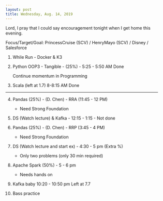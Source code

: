 ```yaml
---
layout: post
title: Wednesday, Aug. 14, 2019
---
```


Lord, I pray that I could say encouragement tonight when I get home this evening.
  

Focus/Target/Goal:  PrincessCruise (SCV) / HenryMayo (SCV) / Disney / Salesforce  


1. While Run - Docker & K3

2. Python OOP3 - Tangible - (25%) - 5:25 - 5:50 AM Done

   Continue momentum in Programming
      
3. Scala (left at 1.7) 8-8:15 AM Done

----------------

4. Pandas (25%) - (D. Chen) - RRA (11:45 - 12 PM)  
    - Need Strong Foundation

5. DS (Watch lecture) & Kafka - 12:15 - 1:15 - Not done
  
  
6. Pandas (25%) - (D. Chen) - RRP (3:45 - 4 PM) 
    - Need Strong Foundation
 

7. DS (Watch lecture and start ex) - 4:30 - 5 pm (Extra %)
   - Only two problems (only 30 min required)


8. Apache Spark (50%) - 5 - 6 pm 
   - Needs hands on


9. Kafka baby 10:20 - 10:50 pm
   Left at 7.7


10. Bass practice 
